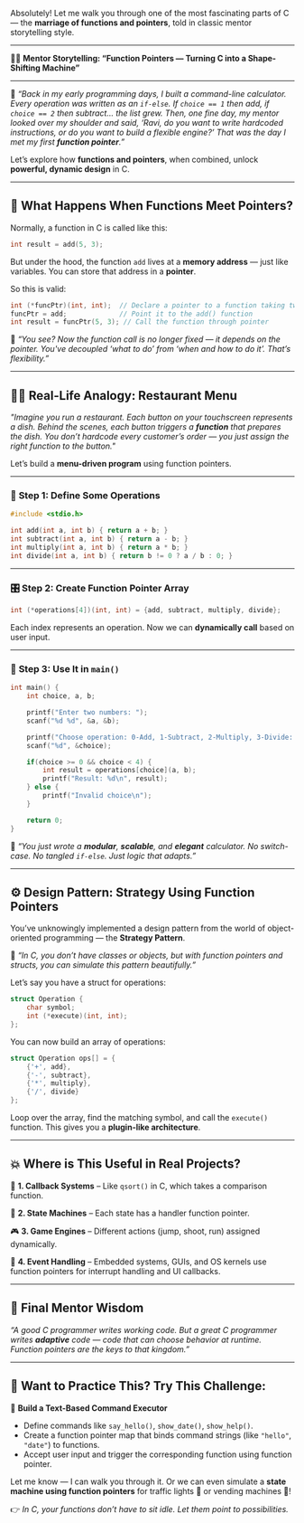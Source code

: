 Absolutely! Let me walk you through one of the most fascinating parts of C — the **marriage of functions and pointers**, told in classic mentor storytelling style.

---

👨‍🏫 **Mentor Storytelling: “Function Pointers — Turning C into a Shape-Shifting Machine”**

---

🧓 *“Back in my early programming days, I built a command-line calculator. Every operation was written as an `if-else`. If `choice == 1` then add, if `choice == 2` then subtract… the list grew. Then, one fine day, my mentor looked over my shoulder and said, ‘Ravi, do you want to write *hardcoded instructions*, or do you want to build a *flexible engine*?’ That was the day I met my first **function pointer**.”*

Let’s explore how **functions and pointers**, when combined, unlock **powerful, dynamic design** in C.

---

## 🧩 **What Happens When Functions Meet Pointers?**

Normally, a function in C is called like this:

```c
int result = add(5, 3);
```

But under the hood, the function `add` lives at a **memory address** — just like variables. You can store that address in a **pointer**.

So this is valid:

```c
int (*funcPtr)(int, int);  // Declare a pointer to a function taking two ints
funcPtr = add;             // Point it to the add() function
int result = funcPtr(5, 3); // Call the function through pointer
```

🧓 *“You see? Now the function call is no longer fixed — it depends on the pointer. You've decoupled ‘what to do’ from ‘when and how to do it’. That’s flexibility.”*

---

## 🧑‍🍳 **Real-Life Analogy: Restaurant Menu**

*"Imagine you run a restaurant. Each button on your touchscreen represents a dish. Behind the scenes, each button triggers a **function** that prepares the dish. You don’t hardcode every customer’s order — you just assign the right function to the button."*

Let’s build a **menu-driven program** using function pointers.

---

### 🔢 **Step 1: Define Some Operations**

```c
#include <stdio.h>

int add(int a, int b) { return a + b; }
int subtract(int a, int b) { return a - b; }
int multiply(int a, int b) { return a * b; }
int divide(int a, int b) { return b != 0 ? a / b : 0; }
```

---

### 🎛️ **Step 2: Create Function Pointer Array**

```c
int (*operations[4])(int, int) = {add, subtract, multiply, divide};
```

Each index represents an operation. Now we can **dynamically call** based on user input.

---

### 🧠 **Step 3: Use It in `main()`**

```c
int main() {
    int choice, a, b;

    printf("Enter two numbers: ");
    scanf("%d %d", &a, &b);

    printf("Choose operation: 0-Add, 1-Subtract, 2-Multiply, 3-Divide: ");
    scanf("%d", &choice);

    if(choice >= 0 && choice < 4) {
        int result = operations[choice](a, b);
        printf("Result: %d\n", result);
    } else {
        printf("Invalid choice\n");
    }

    return 0;
}
```

🧓 *“You just wrote a **modular**, **scalable**, and **elegant** calculator. No switch-case. No tangled `if-else`. Just logic that adapts.”*

---

## ⚙️ **Design Pattern: Strategy Using Function Pointers**

You’ve unknowingly implemented a design pattern from the world of object-oriented programming — the **Strategy Pattern**.

🧓 *“In C, you don’t have classes or objects, but with function pointers and structs, you can simulate this pattern beautifully.”*

Let’s say you have a struct for operations:

```c
struct Operation {
    char symbol;
    int (*execute)(int, int);
};
```

You can now build an array of operations:

```c
struct Operation ops[] = {
    {'+', add},
    {'-', subtract},
    {'*', multiply},
    {'/', divide}
};
```

Loop over the array, find the matching symbol, and call the `execute()` function. This gives you a **plugin-like architecture**.

---

## 💥 **Where is This Useful in Real Projects?**

🔌 **1. Callback Systems** – Like `qsort()` in C, which takes a comparison function.

🧠 **2. State Machines** – Each state has a handler function pointer.

🎮 **3. Game Engines** – Different actions (jump, shoot, run) assigned dynamically.

📡 **4. Event Handling** – Embedded systems, GUIs, and OS kernels use function pointers for interrupt handling and UI callbacks.

---

## 🧓 **Final Mentor Wisdom**

*“A good C programmer writes working code. But a great C programmer writes **adaptive** code — code that can choose behavior at runtime. Function pointers are the keys to that kingdom.”*

---

## 🏁 **Want to Practice This? Try This Challenge:**

🧪 **Build a Text-Based Command Executor**

* Define commands like `say_hello()`, `show_date()`, `show_help()`.
* Create a function pointer map that binds command strings (like `"hello"`, `"date"`) to functions.
* Accept user input and trigger the corresponding function using function pointer.

Let me know — I can walk you through it. Or we can even simulate a **state machine using function pointers** for traffic lights 🚦 or vending machines 🥤!

👉 *In C, your functions don’t have to sit idle. Let them point to possibilities.*
